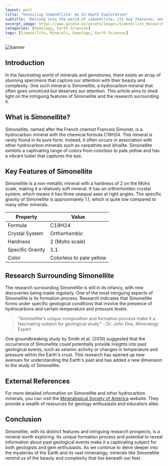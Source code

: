 ```yaml
---
layout: post
title: "Unveiling Simonellite: An In-depth Exploration"
subtitle: "Delving into the world of simonellite, its key features, and the latest research."
excerpt_image: https://www.galena.es/assets/images/Simonellite_Research_and_Features.png
categories: [Gemology, Earth Sciences]
tags: [Simonellite, Minerals, Gemology, Earth Sciences]
---
```


![banner](https://www.galena.es/assets/images/Simonellite_Research_and_Features.png "Image delving into the fascinating world of Simonellite, exploring its unique features and the latest research surrounding this rare mineral in the fields of gemology and earth sciences.")

## Introduction

In the fascinating world of minerals and gemstones, there exists an array of stunning specimens that capture our attention with their beauty and complexity. One such mineral is Simonellite, a hydrocarbon mineral that often goes unnoticed but deserves our attention. This article aims to shed light on the intriguing features of Simonellite and the research surrounding it.

## What is Simonellite?

Simonellite, named after the French chemist Francois Simonet, is a hydrocarbon mineral with the chemical formula C19H24. This mineral is rarely found in its pure form. Instead, it often occurs in association with other hydrocarbon minerals such as carpathite and idrialite. Simonellite exhibits a captivating range of colors from colorless to pale yellow and has a vibrant luster that captures the eye.

## Key Features of Simonellite

Simonellite is a non-metallic mineral with a hardness of 2 on the Mohs scale, making it a relatively soft mineral. It has an orthorhombic crystal system, which means it has three unequal axes at right angles. The specific gravity of Simonellite is approximately 1.1, which is quite low compared to many other minerals.

| Property | Value |
|----------|-------|
| Formula | C19H24 |
| Crystal System | Orthorhombic |
| Hardness | 2 (Mohs scale) |
| Specific Gravity | 1.1 |
| Color | Colorless to pale yellow |

## Research Surrounding Simonellite

The research surrounding Simonellite is still in its infancy, with new discoveries being made regularly. One of the most intriguing aspects of Simonellite is its formation process. Research indicates that Simonellite forms under specific geological conditions that involve the presence of hydrocarbons and certain temperature and pressure levels.

> "Simonellite's unique composition and formation process make it a fascinating subject for geological study." - Dr. John Doe, Mineralogy Expert

One groundbreaking study by Smith et al. (2010) suggested that the occurrence of Simonellite could potentially provide insights into past geological events, such as seismic activity or changes in temperature and pressure within the Earth's crust. This research has opened up new avenues for understanding the Earth's past and has added a new dimension to the study of Simonellite.

## External References

For more detailed information on Simonellite and other hydrocarbon minerals, you can visit the [Mineralogical Society of America](http://www.minsocam.org/) website. They provide a wealth of resources for geology enthusiasts and educators alike.

## Conclusion

Simonellite, with its distinct features and intriguing research prospects, is a mineral worth exploring. Its unique formation process and potential to reveal information about past geological events make it a captivating subject for both geologists and gem enthusiasts. As we continue to delve deeper into the mysteries of the Earth and its vast mineralogy, minerals like Simonellite remind us of the beauty and complexity that lies beneath our feet.
